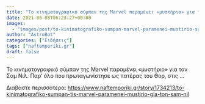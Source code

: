 ```yaml
---
title: "Το κινηματογραφικό σύμπαν της Marvel παραμένει «μυστήριο» για τον Σαμ Νιλ"
date: 2021-06-08T06:23:27+00:00
images:
  - "images/post/to-kinimatografiko-sumpan-marvel-paramenei-mustirio-sam-nil.jpg"
author: "AstroBot"
categories: ["Ειδήσεις"]
tags: ["naftemporiki.gr"]
draft: false
---
```


Το κινηματογραφικό σύμπαν της Marvel παραμένει «μυστήριο» για τον Σαμ Νιλ. Παρ’ όλο που πρωταγωνίστησε ως πατέρας του Θορ, στις ...

Διαβάστε περισσότερα: https://www.naftemporiki.gr/story/1734213/to-kinimatografiko-sumpan-tis-marvel-paramenei-mustirio-gia-ton-sam-nil
